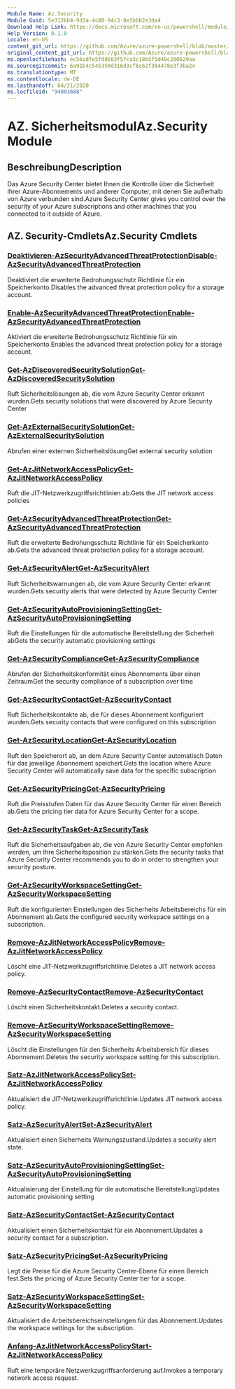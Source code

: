 ```yaml
---
Module Name: Az.Security
Module Guid: 5e312bb4-9d3a-4c88-94c3-8e5bbb2e3da4
Download Help Link: https://docs.microsoft.com/en-us/powershell/module/az.security
Help Version: 0.1.0
Locale: en-US
content_git_url: https://github.com/Azure/azure-powershell/blob/master/src/Security/Security/help/Az.Security.md
original_content_git_url: https://github.com/Azure/azure-powershell/blob/master/src/Security/Security/help/Az.Security.md
ms.openlocfilehash: ec56cdfe5fdd603f5fca3c18b5f5d40c280629aa
ms.sourcegitcommit: 6a91b4c545350d316d3cf8c62f384478e3f3ba24
ms.translationtype: MT
ms.contentlocale: de-DE
ms.lasthandoff: 04/21/2020
ms.locfileid: "94003688"
---
```

# <span data-ttu-id="02556-101">AZ. Sicherheitsmodul</span><span class="sxs-lookup"><span data-stu-id="02556-101">Az.Security Module</span></span>
## <span data-ttu-id="02556-102">Beschreibung</span><span class="sxs-lookup"><span data-stu-id="02556-102">Description</span></span>
<span data-ttu-id="02556-103">Das Azure Security Center bietet Ihnen die Kontrolle über die Sicherheit Ihrer Azure-Abonnements und anderer Computer, mit denen Sie außerhalb von Azure verbunden sind.</span><span class="sxs-lookup"><span data-stu-id="02556-103">Azure Security Center gives you control over the security of your Azure subscriptions and other machines that you connected to it outside of Azure.</span></span>

## <span data-ttu-id="02556-104">AZ. Security-Cmdlets</span><span class="sxs-lookup"><span data-stu-id="02556-104">Az.Security Cmdlets</span></span>
### [<span data-ttu-id="02556-105">Deaktivieren-AzSecurityAdvancedThreatProtection</span><span class="sxs-lookup"><span data-stu-id="02556-105">Disable-AzSecurityAdvancedThreatProtection</span></span>](Disable-AzSecurityAdvancedThreatProtection.md)
<span data-ttu-id="02556-106">Deaktiviert die erweiterte Bedrohungsschutz Richtlinie für ein Speicherkonto.</span><span class="sxs-lookup"><span data-stu-id="02556-106">Disables the advanced threat protection policy for a storage account.</span></span>

### [<span data-ttu-id="02556-107">Enable-AzSecurityAdvancedThreatProtection</span><span class="sxs-lookup"><span data-stu-id="02556-107">Enable-AzSecurityAdvancedThreatProtection</span></span>](Enable-AzSecurityAdvancedThreatProtection.md)
<span data-ttu-id="02556-108">Aktiviert die erweiterte Bedrohungsschutz Richtlinie für ein Speicherkonto.</span><span class="sxs-lookup"><span data-stu-id="02556-108">Enables the advanced threat protection policy for a storage account.</span></span>

### [<span data-ttu-id="02556-109">Get-AzDiscoveredSecuritySolution</span><span class="sxs-lookup"><span data-stu-id="02556-109">Get-AzDiscoveredSecuritySolution</span></span>](Get-AzDiscoveredSecuritySolution.md)
<span data-ttu-id="02556-110">Ruft Sicherheitslösungen ab, die vom Azure Security Center erkannt wurden.</span><span class="sxs-lookup"><span data-stu-id="02556-110">Gets security solutions that were discovered by Azure Security Center</span></span>

### [<span data-ttu-id="02556-111">Get-AzExternalSecuritySolution</span><span class="sxs-lookup"><span data-stu-id="02556-111">Get-AzExternalSecuritySolution</span></span>](Get-AzExternalSecuritySolution.md)
<span data-ttu-id="02556-112">Abrufen einer externen Sicherheitslösung</span><span class="sxs-lookup"><span data-stu-id="02556-112">Get external security solution</span></span> 

### [<span data-ttu-id="02556-113">Get-AzJitNetworkAccessPolicy</span><span class="sxs-lookup"><span data-stu-id="02556-113">Get-AzJitNetworkAccessPolicy</span></span>](Get-AzJitNetworkAccessPolicy.md)
<span data-ttu-id="02556-114">Ruft die JIT-Netzwerkzugriffsrichtlinien ab.</span><span class="sxs-lookup"><span data-stu-id="02556-114">Gets the JIT network access policies</span></span>

### [<span data-ttu-id="02556-115">Get-AzSecurityAdvancedThreatProtection</span><span class="sxs-lookup"><span data-stu-id="02556-115">Get-AzSecurityAdvancedThreatProtection</span></span>](Get-AzSecurityAdvancedThreatProtection.md)
<span data-ttu-id="02556-116">Ruft die erweiterte Bedrohungsschutz Richtlinie für ein Speicherkonto ab.</span><span class="sxs-lookup"><span data-stu-id="02556-116">Gets the advanced threat protection policy for a storage account.</span></span>

### [<span data-ttu-id="02556-117">Get-AzSecurityAlert</span><span class="sxs-lookup"><span data-stu-id="02556-117">Get-AzSecurityAlert</span></span>](Get-AzSecurityAlert.md)
<span data-ttu-id="02556-118">Ruft Sicherheitswarnungen ab, die vom Azure Security Center erkannt wurden.</span><span class="sxs-lookup"><span data-stu-id="02556-118">Gets security alerts that were detected by Azure Security Center</span></span>

### [<span data-ttu-id="02556-119">Get-AzSecurityAutoProvisioningSetting</span><span class="sxs-lookup"><span data-stu-id="02556-119">Get-AzSecurityAutoProvisioningSetting</span></span>](Get-AzSecurityAutoProvisioningSetting.md)
<span data-ttu-id="02556-120">Ruft die Einstellungen für die automatische Bereitstellung der Sicherheit ab</span><span class="sxs-lookup"><span data-stu-id="02556-120">Gets the security automatic provisioning settings</span></span>

### [<span data-ttu-id="02556-121">Get-AzSecurityCompliance</span><span class="sxs-lookup"><span data-stu-id="02556-121">Get-AzSecurityCompliance</span></span>](Get-AzSecurityCompliance.md)
<span data-ttu-id="02556-122">Abrufen der Sicherheitskonformität eines Abonnements über einen Zeitraum</span><span class="sxs-lookup"><span data-stu-id="02556-122">Get the security compliance of a subscription over time</span></span>

### [<span data-ttu-id="02556-123">Get-AzSecurityContact</span><span class="sxs-lookup"><span data-stu-id="02556-123">Get-AzSecurityContact</span></span>](Get-AzSecurityContact.md)
<span data-ttu-id="02556-124">Ruft Sicherheitskontakte ab, die für dieses Abonnement konfiguriert wurden.</span><span class="sxs-lookup"><span data-stu-id="02556-124">Gets security contacts that were configured on this subscription</span></span>

### [<span data-ttu-id="02556-125">Get-AzSecurityLocation</span><span class="sxs-lookup"><span data-stu-id="02556-125">Get-AzSecurityLocation</span></span>](Get-AzSecurityLocation.md)
<span data-ttu-id="02556-126">Ruft den Speicherort ab, an dem Azure Security Center automatisch Daten für das jeweilige Abonnement speichert.</span><span class="sxs-lookup"><span data-stu-id="02556-126">Gets the location where Azure Security Center will automatically save data for the specific subscription</span></span>

### [<span data-ttu-id="02556-127">Get-AzSecurityPricing</span><span class="sxs-lookup"><span data-stu-id="02556-127">Get-AzSecurityPricing</span></span>](Get-AzSecurityPricing.md)
<span data-ttu-id="02556-128">Ruft die Preisstufen Daten für das Azure Security Center für einen Bereich ab.</span><span class="sxs-lookup"><span data-stu-id="02556-128">Gets the pricing tier data for Azure Security Center for a scope.</span></span>

### [<span data-ttu-id="02556-129">Get-AzSecurityTask</span><span class="sxs-lookup"><span data-stu-id="02556-129">Get-AzSecurityTask</span></span>](Get-AzSecurityTask.md)
<span data-ttu-id="02556-130">Ruft die Sicherheitsaufgaben ab, die von Azure Security Center empfohlen werden, um Ihre Sicherheitsposition zu stärken.</span><span class="sxs-lookup"><span data-stu-id="02556-130">Gets the security tasks that Azure Security Center recommends you to do in order to strengthen your security posture.</span></span>

### [<span data-ttu-id="02556-131">Get-AzSecurityWorkspaceSetting</span><span class="sxs-lookup"><span data-stu-id="02556-131">Get-AzSecurityWorkspaceSetting</span></span>](Get-AzSecurityWorkspaceSetting.md)
<span data-ttu-id="02556-132">Ruft die konfigurierten Einstellungen des Sicherheits Arbeitsbereichs für ein Abonnement ab.</span><span class="sxs-lookup"><span data-stu-id="02556-132">Gets the configured security workspace settings on a subscription.</span></span>

### [<span data-ttu-id="02556-133">Remove-AzJitNetworkAccessPolicy</span><span class="sxs-lookup"><span data-stu-id="02556-133">Remove-AzJitNetworkAccessPolicy</span></span>](Remove-AzJitNetworkAccessPolicy.md)
<span data-ttu-id="02556-134">Löscht eine JIT-Netzwerkzugriffsrichtlinie.</span><span class="sxs-lookup"><span data-stu-id="02556-134">Deletes a JIT network access policy.</span></span>

### [<span data-ttu-id="02556-135">Remove-AzSecurityContact</span><span class="sxs-lookup"><span data-stu-id="02556-135">Remove-AzSecurityContact</span></span>](Remove-AzSecurityContact.md)
<span data-ttu-id="02556-136">Löscht einen Sicherheitskontakt.</span><span class="sxs-lookup"><span data-stu-id="02556-136">Deletes a security contact.</span></span>

### [<span data-ttu-id="02556-137">Remove-AzSecurityWorkspaceSetting</span><span class="sxs-lookup"><span data-stu-id="02556-137">Remove-AzSecurityWorkspaceSetting</span></span>](Remove-AzSecurityWorkspaceSetting.md)
<span data-ttu-id="02556-138">Löscht die Einstellungen für den Sicherheits Arbeitsbereich für dieses Abonnement.</span><span class="sxs-lookup"><span data-stu-id="02556-138">Deletes the security workspace setting for this subscription.</span></span>

### [<span data-ttu-id="02556-139">Satz-AzJitNetworkAccessPolicy</span><span class="sxs-lookup"><span data-stu-id="02556-139">Set-AzJitNetworkAccessPolicy</span></span>](Set-AzJitNetworkAccessPolicy.md)
<span data-ttu-id="02556-140">Aktualisiert die JIT-Netzwerkzugriffsrichtlinie.</span><span class="sxs-lookup"><span data-stu-id="02556-140">Updates JIT network access policy.</span></span>

### [<span data-ttu-id="02556-141">Satz-AzSecurityAlert</span><span class="sxs-lookup"><span data-stu-id="02556-141">Set-AzSecurityAlert</span></span>](Set-AzSecurityAlert.md)
<span data-ttu-id="02556-142">Aktualisiert einen Sicherheits Warnungszustand.</span><span class="sxs-lookup"><span data-stu-id="02556-142">Updates a security alert state.</span></span>

### [<span data-ttu-id="02556-143">Satz-AzSecurityAutoProvisioningSetting</span><span class="sxs-lookup"><span data-stu-id="02556-143">Set-AzSecurityAutoProvisioningSetting</span></span>](Set-AzSecurityAutoProvisioningSetting.md)
<span data-ttu-id="02556-144">Aktualisierung der Einstellung für die automatische Bereitstellung</span><span class="sxs-lookup"><span data-stu-id="02556-144">Updates automatic provisioning setting</span></span>

### [<span data-ttu-id="02556-145">Satz-AzSecurityContact</span><span class="sxs-lookup"><span data-stu-id="02556-145">Set-AzSecurityContact</span></span>](Set-AzSecurityContact.md)
<span data-ttu-id="02556-146">Aktualisiert einen Sicherheitskontakt für ein Abonnement.</span><span class="sxs-lookup"><span data-stu-id="02556-146">Updates a security contact for a subscription.</span></span>

### [<span data-ttu-id="02556-147">Satz-AzSecurityPricing</span><span class="sxs-lookup"><span data-stu-id="02556-147">Set-AzSecurityPricing</span></span>](Set-AzSecurityPricing.md)
<span data-ttu-id="02556-148">Legt die Preise für die Azure Security Center-Ebene für einen Bereich fest.</span><span class="sxs-lookup"><span data-stu-id="02556-148">Sets the pricing of Azure Security Center tier for a scope.</span></span>

### [<span data-ttu-id="02556-149">Satz-AzSecurityWorkspaceSetting</span><span class="sxs-lookup"><span data-stu-id="02556-149">Set-AzSecurityWorkspaceSetting</span></span>](Set-AzSecurityWorkspaceSetting.md)
<span data-ttu-id="02556-150">Aktualisiert die Arbeitsbereichseinstellungen für das Abonnement.</span><span class="sxs-lookup"><span data-stu-id="02556-150">Updates the workspace settings for the subscription.</span></span>

### [<span data-ttu-id="02556-151">Anfang-AzJitNetworkAccessPolicy</span><span class="sxs-lookup"><span data-stu-id="02556-151">Start-AzJitNetworkAccessPolicy</span></span>](Start-AzJitNetworkAccessPolicy.md)
<span data-ttu-id="02556-152">Ruft eine temporäre Netzwerkzugriffsanforderung auf.</span><span class="sxs-lookup"><span data-stu-id="02556-152">Invokes a temporary network access request.</span></span>

